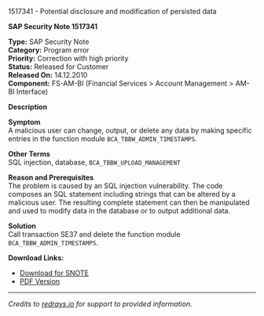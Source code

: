 1517341 - Potential disclosure and modification of persisted data

**SAP Security Note 1517341**

**Type:** SAP Security Note  
**Category:** Program error  
**Priority:** Correction with high priority  
**Status:** Released for Customer  
**Released On:** 14.12.2010  
**Component:** FS-AM-BI (Financial Services > Account Management > AM-BI Interface)  

**Description**

**Symptom**  
A malicious user can change, output, or delete any data by making specific entries in the function module `BCA_TBBW_ADMIN_TIMESTAMPS`.

**Other Terms**  
SQL injection, database, `BCA_TBBW_UPLOAD_MANAGEMENT`

**Reason and Prerequisites**  
The problem is caused by an SQL injection vulnerability. The code composes an SQL statement including strings that can be altered by a malicious user. The resulting complete statement can then be manipulated and used to modify data in the database or to output additional data.

**Solution**  
Call transaction SE37 and delete the function module `BCA_TBBW_ADMIN_TIMESTAMPS`.

**Download Links:**  
- [Download for SNOTE](https://notesdownloads.sap.com/note/0040000008995752017)  
- [PDF Version](https://userapps.support.sap.com/sap/support/sfm/notes/print/0001517341?language=en-US&token=6131D87579247CE5CD0BE4AD688FC325)

---
*Credits to [redrays.io](https://redrays.io) for support to provided information.*